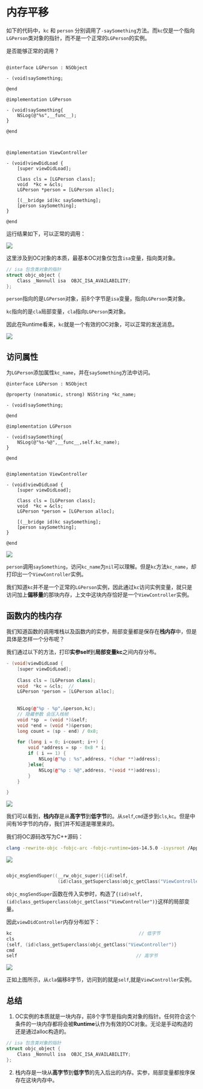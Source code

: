 # 内存平移


如下的代码中，`kc` 和 `person` 分别调用了`-saySomething`方法。而`kc`仅是一个指向`LGPerson`类对象的指针，而不是一个正常的`LGPerson`的实例。

是否能够正常的调用？

```objc

@interface LGPerson : NSObject

- (void)saySomething;

@end

@implementation LGPerson

- (void)saySomething{ 
    NSLog(@"%s",__func__);
}

@end



@implementation ViewController

- (void)viewDidLoad {
    [super viewDidLoad];
        
    Class cls = [LGPerson class];
    void  *kc = &cls;  
    LGPerson *person = [LGPerson alloc];
    
    [(__bridge id)kc saySomething]; 
    [person saySomething];
}

@end
```

运行结果如下，可以正常的调用：

![](https://github.com/existorlive/existorlivepic/raw/master/%E6%88%AA%E5%B1%8F2021-06-22%20%E4%B8%8A%E5%8D%882.07.24.png)

这里涉及到OC对象的本质，最基本OC对象仅包含`isa`变量，指向类对象。 

```c++ 
// isa 包含类对象的指针
struct objc_object {
    Class _Nonnull isa  OBJC_ISA_AVAILABILITY;
};
```

`person`指向的是`LGPerson`对象，前8个字节是`isa`变量，指向`LGPerson`类对象。

`kc`指向的是`cla`局部变量，`cla`指向`LGPerson`类对象。

因此在Runtime看来，`kc`就是一个有效的OC对象，可以正常的发送消息。

![](https://github.com/existorlive/existorlivepic/raw/master/20210622022012.png)



## 访问属性

为`LGPerson`添加属性`kc_name`，并在`saySomething`方法中访问。

```objc
@interface LGPerson : NSObject

@property (nonatomic, strong) NSString *kc_name;

- (void)saySomething;

@end

@implementation LGPerson

- (void)saySomething{ 
    NSLog(@"%s-%@",__func__,self.kc_name);
}

@end


@implementation ViewController

- (void)viewDidLoad {
    [super viewDidLoad];
        
    Class cls = [LGPerson class];
    void  *kc = &cls;  
    LGPerson *person = [LGPerson alloc];
    
    [(__bridge id)kc saySomething]; 
    [person saySomething];
}

@end

```
![](https://github.com/existorlive/existorlivepic/raw/master/%E6%88%AA%E5%B1%8F2021-06-22%20%E4%B8%8A%E5%8D%882.27.37.png)

`person`调用`saySomething`，访问`kc_name`为`nil`可以理解。但是`kc`方法`kc_name`，却打印出一个`ViewController`实例。

我们知道`kc`并不是一个正常的`LGPerson`实例，因此通过`kc`访问实例变量，就只是访问加上**偏移量**的那块内存，上文中这块内存恰好是一个`ViewController`实例。

## 函数内的栈内存

我们知道函数的调用堆栈以及函数内的实参，局部变量都是保存在**栈内存**中，但是具体是怎样一个分布呢？

我们通过以下的方法，打印**实参self**到**局部变量kc**之间内存分布。

```c++
- (void)viewDidLoad {
    [super viewDidLoad];
        
    Class cls = [LGPerson class];
    void  *kc = &cls;  // 
    LGPerson *person = [LGPerson alloc];
    
    
    NSLog(@"%p - %p",&person,kc);
    // 隐藏参数 会压入栈帧
    void *sp  = (void *)&self;
    void *end = (void *)&person;
    long count = (sp - end) / 0x8;

    for (long i = 0; i<count; i++) {
        void *address = sp - 0x8 * i;
        if ( i == 1) {
            NSLog(@"%p : %s",address, *(char **)address);
        }else{
            NSLog(@"%p : %@",address, *(void **)address);
        }
    }

}
```
![](https://github.com/existorlive/existorlivepic/raw/master/%E6%88%AA%E5%B1%8F2021-06-22%20%E4%B8%8A%E5%8D%882.43.51.png)

我们可以看到，**栈内存**是从**高字节**到**低字节**的。从`self`,`cmd`逐步到`cls`,`kc`。但是中间有16字节的内存，我们并不知道是哪里来的。

我们将OC源码改写为C++源码：

```sh
clang -rewrite-objc -fobjc-arc -fobjc-runtime=ios-14.5.0 -isysroot /Applications/Xcode.app/Contents/Developer/Platforms/iPhoneSimulator.platform/Developer/SDKs/iPhoneSimulator.sdk ViewController.m
```
![](https://github.com/existorlive/existorlivepic/raw/master/%E6%88%AA%E5%B1%8F2021-06-22%20%E4%B8%8A%E5%8D%883.07.42.png)

```c++ 

objc_msgSendSuper((__rw_objc_super){(id)self, 
                   (id)class_getSuperclass(objc_getClass("ViewController")}, sel_registerName("viewDidLoad"));

```

`objc_msgSendSuper`函数在传入实参时，构造了`{(id)self, (id)class_getSuperclass(objc_getClass("ViewController")}`这样的局部变量。

因此`viewDidController`内存分布如下：

```c
kc                                               // 低字节
cls
{self, (id)class_getSuperclass(objc_getClass("ViewController")}
cmd 
self                                            // 高字节
```

![](https://github.com/existorlive/existorlivepic/raw/master/20210622032930.png)

正如上图所示，从`cla`偏移8字节，访问到的就是`self`,就是`ViewController`实例。


## 总结

1. OC实例的本质就是一块内存，前8个字节是指向类对象的指针。任何符合这个条件的一块内存都将会被**Runtime**认作为有效的OC对象。无论是手动构造的还是通过alloc构造的。

```c++ 
// isa 包含类对象的指针
struct objc_object {
    Class _Nonnull isa  OBJC_ISA_AVAILABILITY;
};
```

2. 栈内存是一块从**高字节**到**低字节**的先入后出的内存。实参，局部变量都按序保存在这块内存中。

